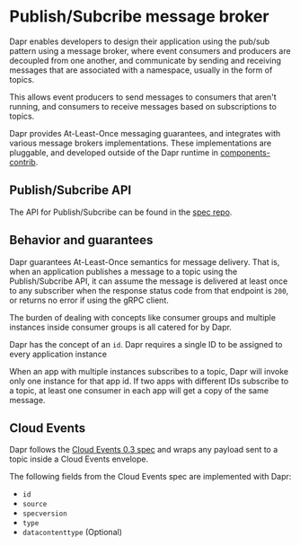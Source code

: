 # Publish/Subcribe message broker

Dapr enables  developers to design their application using the pub/sub pattern using a message broker, where event consumers and producers are decoupled from one another, and communicate by sending and receiving messages that are associated with a namespace, usually in the form of topics.

This allows event producers to send messages to consumers that aren't running, and consumers to receive messages based on subscriptions to topics.

Dapr provides At-Least-Once messaging guarantees, and integrates with various message brokers implementations.
These implementations are pluggable, and developed outside of the Dapr runtime in [components-contrib](https://github.com/dapr/components-contrib/tree/master/pubsub).

## Publish/Subcribe API

The API for Publish/Subcribe can be found in the [spec repo](https://github.com/dapr/spec/blob/master/pubsub.md).

## Behavior and guarantees

Dapr guarantees At-Least-Once semantics for message delivery.
That is, when an application publishes a message to a topic using the Publish/Subcribe API, it can assume the message is delivered at least once to any subscriber when the response status code from that endpoint is `200`, or returns no error if using the gRPC client.

The burden of dealing with concepts like consumer groups and multiple instances inside consumer groups is all catered for by Dapr.

Dapr has the concept of an `id`. Dapr requires a single ID to be assigned to every application instance

When an app with multiple instances subscribes to a topic, Dapr will invoke only one instance for that app id.
If two apps with different IDs subscribe to a topic, at least one consumer in each app will get a copy of the same message.

## Cloud Events

Dapr follows the [Cloud Events 0.3 spec](https://github.com/cloudevents/spec/tree/v0.3) and wraps any payload sent to a topic inside a Cloud Events envelope.

The following fields from the Cloud Events spec are implemented with Dapr:

* `id`
* `source`
* `specversion`
* `type`
* `datacontenttype` (Optional)
